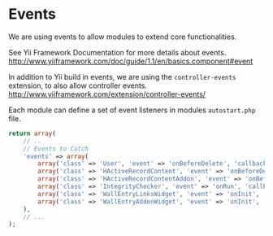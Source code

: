Events
======

We are using events to allow modules to extend core functionalities.

See Yii Framework Documentation for more details about events. 
<http://www.yiiframework.com/doc/guide/1.1/en/basics.component#event>

In addition to Yii build in events, we are using the ``controller-events`` extension,
to also allow controller events. <http://www.yiiframework.com/extension/controller-events/>

Each module can define a set of event listeners in modules ``autostart.php`` file.

```php
return array(
    // ..
    // Events to Catch
    'events' => array(
        array('class' => 'User', 'event' => 'onBeforeDelete', 'callback' => array('LikeModule', 'onUserDelete')),
        array('class' => 'HActiveRecordContent', 'event' => 'onBeforeDelete', 'callback' => array('LikeModule', 'onContentDelete')),
        array('class' => 'HActiveRecordContentAddon', 'event' => 'onBeforeDelete', 'callback' => array('LikeModule', 'onContentAddonDelete')),
        array('class' => 'IntegrityChecker', 'event' => 'onRun', 'callback' => array('LikeModule', 'onIntegrityCheck')),
        array('class' => 'WallEntryLinksWidget', 'event' => 'onInit', 'callback' => array('LikeModule', 'onWallEntryLinksInit')),
        array('class' => 'WallEntryAddonWidget', 'event' => 'onInit', 'callback' => array('LikeModule', 'onWallEntryAddonInit')),
    ),
    // ...
);
```

```